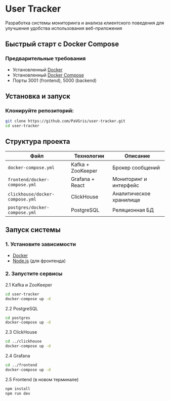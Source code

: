 # User Tracker

Разработка системы мониторинга и анализа клиентского поведения для улучшения удобства использования веб-приложения

##  Быстрый старт с Docker Compose

### Предварительные требования
- Установленный [Docker](https://docs.docker.com/engine/install/)
- Установленный [Docker Compose](https://docs.docker.com/compose/install/)
- Порты 3001 (frontend), 5000 (backend)

## Установка и запуск

### Клонируйте репозиторий:
```bash
git clone https://github.com/PaVGris/user-tracker.git
cd user-tracker
```

## Структура проекта
| Файл               | Технологии       | Описание                |
|--------------------|------------------|-------------------------|
| `docker-compose.yml` | Kafka + ZooKeeper | Брокер сообщений |
| `frontend/docker-compose.yml` | Grafana + React  | Мониторинг и интерфейс  |
| `clickhouse/docker-compose.yml` | ClickHouse       | Аналитическое хранилище |
| `postgres/docker-compose.yml` | PostgreSQL       | Реляционная БД          |

## Запуск системы

### 1. Установите зависимости
- [Docker](https://docs.docker.com/engine/install/)
- [Node.js](https://nodejs.org/) (для фронтенда)

### 2. Запустите сервисы

2.1 Kafka и ZooKeeper
```bash
cd user-tracker
docker-compose up -d
```

2.2 PostgreSQL
```bash
cd postgres
docker-compose up -d
```

2.3 ClickHouse
```bash
cd ../clickhouse
docker-compose up -d
```

2.4 Grafana
```bash
cd ../frontend
docker-compose up -d
```

2.5 Frontend (в новом терминале)
```bash
npm install
npm run dev
```
